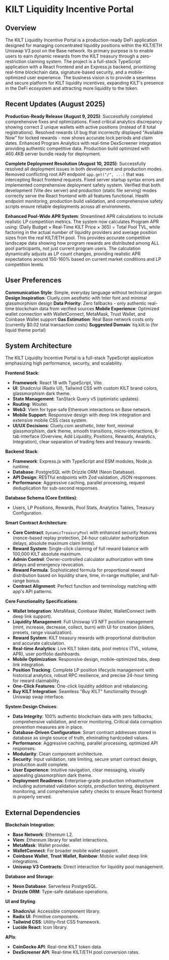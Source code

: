 # KILT Liquidity Incentive Portal

## Overview
The KILT Liquidity Incentive Portal is a production-ready DeFi application designed for managing concentrated liquidity positions within the KILT/ETH Uniswap V3 pool on the Base network. Its primary purpose is to enable users to earn dynamic rewards from the KILT treasury through a zero-restriction claiming system. The project is a full-stack TypeScript application with a React frontend and an Express.js backend, prioritizing real-time blockchain data, signature-based security, and a mobile-optimized user experience. The business vision is to provide a seamless and secure platform for KILT liquidity incentives, expanding KILT's presence in the DeFi ecosystem and attracting more liquidity to the token.

## Recent Updates (August 2025)
**Production-Ready Release (August 9, 2025)**: Successfully completed comprehensive fixes and optimizations. Fixed critical analytics discrepancy showing correct 2 unique wallets with active positions (instead of 8 total registrations). Resolved rewards UI bug that incorrectly displayed "Available Now" for locked rewards - now shows accurate lock periods and claim dates. Enhanced Program Analytics with real-time DexScreener integration providing authentic competitive data. Production build optimized with 460.4KB server bundle ready for deployment.

**Complete Deployment Resolution (August 10, 2025)**: Successfully resolved all deployment issues in both development and production modes. Removed conflicting root API endpoint `app.get("/", ...)` that was intercepting React frontend requests. Fixed server startup syntax errors and implemented comprehensive deployment safety system. Verified that both development (Vite dev server) and production (static file serving) modes correctly serve the React frontend with all features functional. Health endpoint monitoring, production build validation, and comprehensive safety scripts ensure reliable deployments across all environments.

**Enhanced Pool-Wide APR System**: Streamlined APR calculations to include realistic LP competition metrics. The system now calculates Program APR using: (Daily Budget × Real-Time KILT Price × 365) ÷ Total Pool TVL, while factoring in the actual number of liquidity providers and average position sizes from the real KILT/ETH pool. This provides accurate competitive landscape data showing how program rewards are distributed among ALL pool participants, not just current program users. The calculation dynamically adjusts as LP count changes, providing realistic APR expectations around 150-160% based on current market conditions and LP competition levels.

## User Preferences
**Communication Style**: Simple, everyday language without technical jargon
**Design Inspiration**: Cluely.com aesthetic with Inter font and minimal glassmorphism design
**Data Priority**: Zero fallbacks - only authentic real-time blockchain data from verified sources
**Mobile Experience**: Optimized wallet connection with WalletConnect, MetaMask, Trust Wallet, and Coinbase Wallet support
**Gas Estimation**: Real Base network costs only (currently $0.02 total transaction costs)
**Suggested Domain**: liq.kilt.io (for liquid theme portal)

## System Architecture
The KILT Liquidity Incentive Portal is a full-stack TypeScript application emphasizing high performance, security, and scalability.

**Frontend Stack**:
- **Framework**: React 18 with TypeScript, Vite.
- **UI**: Shadcn/ui (Radix UI), Tailwind CSS with custom KILT brand colors, glassmorphism dark theme.
- **State Management**: TanStack Query v5 (optimistic updates).
- **Routing**: Wouter.
- **Web3**: Viem for type-safe Ethereum interactions on Base network.
- **Mobile Support**: Responsive design with deep link integration and extensive mobile CSS class system.
- **UI/UX Decisions**: Cluely.com aesthetic, Inter font, minimal glassmorphism, dark theme, smooth transitions, micro-interactions, 6-tab interface (Overview, Add Liquidity, Positions, Rewards, Analytics, Integration), clear separation of trading fees and treasury rewards.

**Backend Stack**:
- **Framework**: Express.js with TypeScript and ESM modules, Node.js runtime.
- **Database**: PostgreSQL with Drizzle ORM (Neon Database).
- **API Design**: RESTful endpoints with Zod validation, JSON responses.
- **Performance**: Aggressive caching, parallel processing, request deduplication for sub-second responses.

**Database Schema (Core Entities)**:
- Users, LP Positions, Rewards, Pool Stats, Analytics Tables, Treasury Configuration.

**Smart Contract Architecture**:
- **Core Contract**: `DynamicTreasuryPool` with enhanced security features (nonce-based replay protection, 24-hour calculator authorization delays, absolute maximum claim limits).
- **Reward System**: Single-click claiming of full reward balance with 100,000 KILT absolute maximum.
- **Admin Control**: Owner-controlled calculator authorization with time delays and emergency revocation.
- **Reward Formula**: Sophisticated formula for proportional reward distribution based on liquidity share, time, in-range multiplier, and full-range bonus.
- **Contract Alignment**: Perfect function and terminology matching with app's API patterns.

**Core Functionality Specifications**:
- **Wallet Integration**: MetaMask, Coinbase Wallet, WalletConnect (with deep link support).
- **Liquidity Management**: Full Uniswap V3 NFT position management (mint, increase, decrease, collect, burn) with UI for creation (sliders, presets, range visualization).
- **Reward System**: KILT treasury rewards with proportional distribution and accurate calculation.
- **Real-time Analytics**: Live KILT token data, pool metrics (TVL, volume, APR), user portfolio dashboards.
- **Mobile Optimization**: Responsive design, mobile-optimized tabs, deep link integration.
- **Position Tracking**: Complete LP position lifecycle management with historical analytics, robust RPC resilience, and precise 24-hour timing for reward claimability.
- **One-Click Features**: One-click liquidity addition and rebalancing.
- **Buy KILT Integration**: Seamless "Buy KILT" functionality through Uniswap swap interface.

**System Design Choices**:
- **Data Integrity**: 100% authentic blockchain data with zero fallbacks, comprehensive validation, and error monitoring. Critical data corruption prevention measures are in place.
- **Database-Driven Configuration**: Smart contract addresses stored in database as single source of truth, eliminating hardcoded values.
- **Performance**: Aggressive caching, parallel processing, optimized API responses.
- **Modularity**: Clean component architecture.
- **Security**: Input validation, rate limiting, secure smart contract design, production audit complete.
- **User Experience**: Intuitive navigation, clear messaging, visually appealing glassmorphism dark theme.
- **Deployment Readiness**: Enterprise-grade production infrastructure including automated validation scripts, production testing, deployment monitoring, and comprehensive safety checks to ensure React frontend is properly served.

## External Dependencies

**Blockchain Integration**:
- **Base Network**: Ethereum L2.
- **Viem**: Ethereum library for wallet interactions.
- **MetaMask**: Wallet provider.
- **WalletConnect**: For broader mobile wallet support.
- **Coinbase Wallet**, **Trust Wallet**, **Rainbow**: Mobile wallet deep link integrations.
- **Uniswap V3 Contracts**: Direct interaction for liquidity pool management.

**Database and Storage**:
- **Neon Database**: Serverless PostgreSQL.
- **Drizzle ORM**: Type-safe database operations.

**UI and Styling**:
- **Shadcn/ui**: Accessible component library.
- **Radix UI**: Primitive components.
- **Tailwind CSS**: Utility-first CSS framework.
- **Lucide React**: Icon library.

**APIs**:
- **CoinGecko API**: Real-time KILT token data.
- **DexScreener API**: Real-time KILT/ETH pool conversion rates.